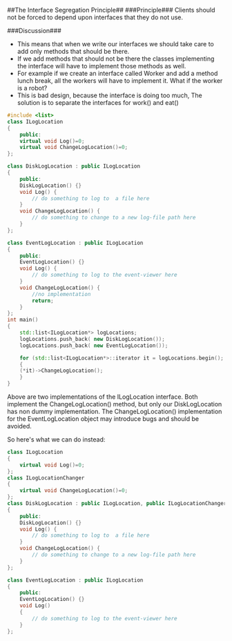 ##The Interface Segregation Principle##
###Principle###
Clients should not be forced to depend upon interfaces that they do not use.

###Discussion###
-	This means that when we write our interfaces we should take care to add only methods that should be there.
-	If we add methods that should not be there the classes implementing the interface will have to implement those methods as well.
-	For example if we create an interface called Worker and add a method lunch break, all the workers will have to implement it. What if the worker is a robot?
-	This is bad design, because the interface is doing too much, The solution is to separate the interfaces for work() and eat()


```CPP
#include <list>
class ILogLocation
{
    public:
	virtual void Log()=0;
	virtual void ChangeLogLocation()=0;
};

class DiskLogLocation : public ILogLocation
{
    public:
	DiskLogLocation() {}
	void Log() {
	    // do something to log to  a file here
	}
	void ChangeLogLocation() {
	    // do something to change to a new log-file path here
	}
};

class EventLogLocation : public ILogLocation
{
    public:
	EventLogLocation() {}
	void Log() {
	    // do something to log to the event-viewer here
	}
	void ChangeLogLocation() {
	    //no implementation
	    return;
	}
};
int main()
{
    std::list<ILogLocation*> logLocations;
    logLocations.push_back( new DiskLogLocation());
    logLocations.push_back( new EventLogLocation());

    for (std::list<ILogLocation*>::iterator it = logLocations.begin(); it != logLocations.end(); it++)
    {
	(*it)->ChangeLogLocation();
    }
}

```


Above are two implementations of the ILogLocation interface. Both implement the ChangeLogLocation() method, but only our DiskLogLocation has non dummy implementation.  The ChangeLogLocation() implementation for the EventLogLocation object may introduce bugs and should be avoided.

So here's what we can do instead:


```cpp
class ILogLocation
{
    virtual void Log()=0;
};
class ILogLocationChanger
{
    virtual void ChangeLogLocation()=0;
};
class DiskLogLocation : public ILogLocation, public ILogLocationChanger
{
    public:
	DiskLogLocation() {}
	void Log() {
	    // do something to log to  a file here
	}
	void ChangeLogLocation() {
	    // do something to change to a new log-file path here
	}
};

class EventLogLocation : public ILogLocation
{
    public:
	EventLogLocation() {}
	void Log()
	{
	    // do something to log to the event-viewer here
	}
};

```